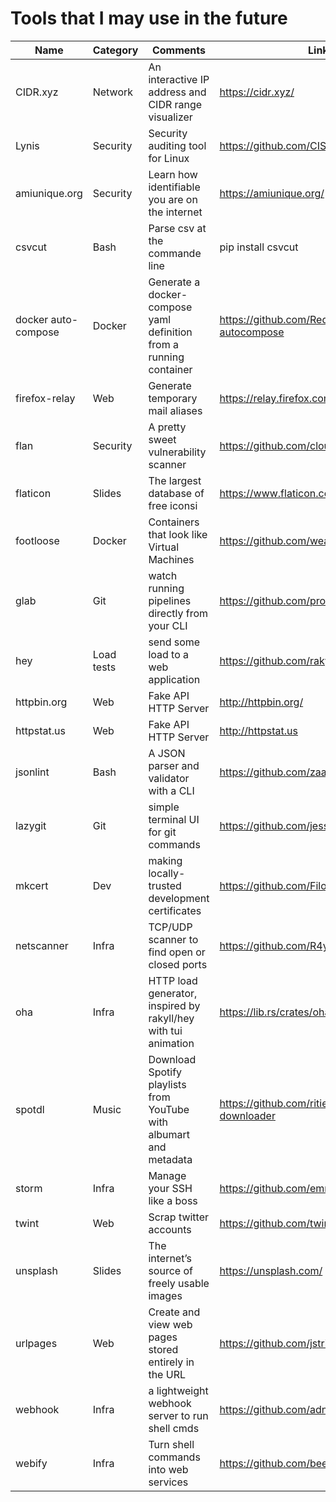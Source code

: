 # Tools that I may use in the future

| Name                | Category   | Comments                                                           | Link                                         |
|---------------------|:-----------|--------------------------------------------------------------------|----------------------------------------------|
| CIDR.xyz            | Network    | An interactive IP address and CIDR range visualizer                | https://cidr.xyz/                            |
| Lynis               | Security   | Security auditing tool for Linux                                   | https://github.com/CISOfy/lynis              |
| amiunique.org       | Security   | Learn how identifiable you are on the internet                     | https://amiunique.org/                       |
| csvcut              | Bash       | Parse csv at the commande line                                     | pip install csvcut                           |
| docker auto-compose | Docker     | Generate a docker-compose yaml definition from a running container | https://github.com/Red5d/docker-autocompose  |
| firefox-relay       | Web        | Generate temporary mail aliases                                    | https://relay.firefox.com                    |
| flan                | Security   | A pretty sweet vulnerability scanner                               | https://github.com/cloudflare/flan           |
| flaticon            | Slides     | The largest database of free iconsi                                | https://www.flaticon.com/                    |
| footloose           | Docker     | Containers that look like Virtual Machines                         | https://github.com/weaveworks/footloose      |
| glab                | Git        | watch running pipelines directly from your CLI                     | https://github.com/profclems/glab            |
| hey                 | Load tests | send some load to a web application                                | https://github.com/rakyll/hey                |
| httpbin.org         | Web        | Fake API HTTP Server                                               | http://httpbin.org/                          |
| httpstat.us         | Web        | Fake API HTTP Server                                               | http://httpstat.us                           |
| jsonlint            | Bash       | A JSON parser and validator with a CLI                             | https://github.com/zaach/jsonlint            |
| lazygit             | Git        | simple terminal UI for git commands                                | https://github.com/jesseduffield/lazygit     |
| mkcert              | Dev        | making locally-trusted development certificates                    | https://github.com/FiloSottile/mkcert        |
| netscanner          | Infra      | TCP/UDP scanner to find open or closed ports                       | https://github.com/R4yGM/netscanner          |
| oha                 | Infra      | HTTP load generator, inspired by rakyll/hey with tui animation     | https://lib.rs/crates/oha                    |
| spotdl              | Music      | Download Spotify playlists from YouTube with albumart and metadata | https://github.com/ritiek/spotify-downloader |
| storm               | Infra      | Manage your SSH like a boss                                        | https://github.com/emre/storm/               |
| twint               | Web        | Scrap twitter accounts                                             | https://github.com/twintproject/twint        |
| unsplash            | Slides     | The internet’s source of freely usable images                      | https://unsplash.com/                        |
| urlpages            | Web        | Create and view web pages stored entirely in the URL               | https://github.com/jstrieb/urlpages          |
| webhook             | Infra      | a lightweight webhook server to run shell cmds                     | https://github.com/adnanh/webhook            |
| webify              | Infra      | Turn shell commands into web services                              | https://github.com/beefsack/webify           |
